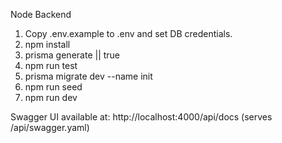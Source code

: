 Node Backend

1. Copy .env.example to .env and set DB credentials.
2. npm install
3. prisma generate || true
4. npm run test
5. prisma migrate dev --name init
6. npm run seed
7. npm run dev

Swagger UI available at: http://localhost:4000/api/docs (serves /api/swagger.yaml)
